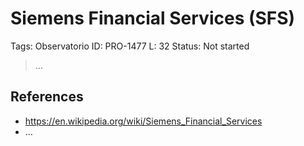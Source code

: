 # Siemens Financial Services (SFS)

Tags: Observatorio
ID: PRO-1477
L: 32
Status: Not started

> …
> 

## References

- https://en.wikipedia.org/wiki/Siemens_Financial_Services
- …